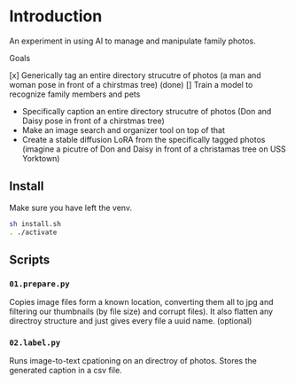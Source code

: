 # Introduction

An experiment in using AI to manage and manipulate family photos.

Goals

[x] Generically tag an entire directory strucutre of photos (a man and woman pose in front of a chirstmas tree) (done)
[] Train a model to recognize family members and pets
- Specifically caption an entire directory strucutre of photos (Don and Daisy pose in front of a chirstmas tree)
- Make an image search and organizer tool on top of that
- Create a stable diffusion LoRA from the specifically tagged photos (imagine a picutre of Don and Daisy in front of a christamas tree on USS Yorktown)

## Install

Make sure you have left the venv.

```bash
sh install.sh
. ./activate
```

## Scripts

### `01.prepare.py`

Copies image files form a known location, converting them all to jpg and filtering our thumbnails (by file size) and corrupt files). It also flatten any directroy structure and just gives every file a uuid name. (optional)

### `02.label.py`

Runs image-to-text cpationing on an directroy of photos. Stores the generated caption in a csv file.
